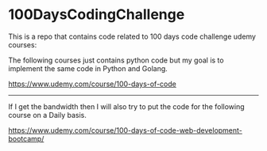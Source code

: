 # 100DaysCodingChallenge
This is a repo that contains code related to 100 days code challenge udemy courses: 

The following courses just contains python code but my goal is to implement the same code in Python and Golang.

https://www.udemy.com/course/100-days-of-code

*********************************************************************************************************************

If I get the bandwidth then I will also try to put the code for the following course on a Daily basis.

https://www.udemy.com/course/100-days-of-code-web-development-bootcamp/

